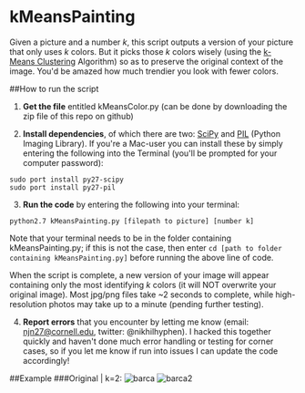 kMeansPainting
==========

Given a picture and a number *k*, this script outputs a version of your picture that only uses *k* colors. But it picks those *k* colors wisely (using the [k-Means Clustering](http://en.wikipedia.org/wiki/K-means_clustering) Algorithm) so as to preserve the original context of the image. You'd be amazed how much trendier you look with fewer colors. 

##How to run the script
1) **Get the file** entitled kMeansColor.py (can be done by downloading the zip file of this repo on github)

2) **Install dependencies**, of which there are two: [SciPy](http://www.scipy.org/install.html) and [PIL](http://www.pythonware.com/products/pil/#pil117) (Python Imaging Library). If you're a Mac-user you can install these by simply entering the following into the Terminal (you'll be prompted for your computer password):
```
sudo port install py27-scipy
sudo port install py27-pil
```

3) **Run the code** by entering the following into your terminal:
```
python2.7 kMeansPainting.py [filepath to picture] [number k]
```

Note that your terminal needs to be in the folder containing kMeansPainting.py; if this is not the case, then enter `cd [path to folder containing kMeansPainting.py]` before running the above line of code. 

When the script is complete, a new version of your image will appear containing only the most identifying *k* colors (it will NOT overwrite your original image). Most jpg/png files take ~2 seconds to complete, while high-resolution photos may take up to a minute (pending further testing).

4) **Report errors** that you encounter by letting me know (email: njn27@cornell.edu, twitter: @nikhilhyphen). I hacked this together quickly and haven't done much error handling or testing for corner cases, so if you let me know if run into issues I can update the code accordingly!


##Example
###Original | k=2:
![barca](http://i.imgur.com/GWUVRmB.jpg)  ![barca2](http://i.imgur.com/m3yCu4n.png)

